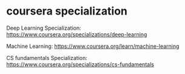 # coursera specialization

Deep Learning Specialization: https://www.coursera.org/specializations/deep-learning

Machine Learning: https://www.coursera.org/learn/machine-learning

CS fundamentals Specialization: https://www.coursera.org/specializations/cs-fundamentals

